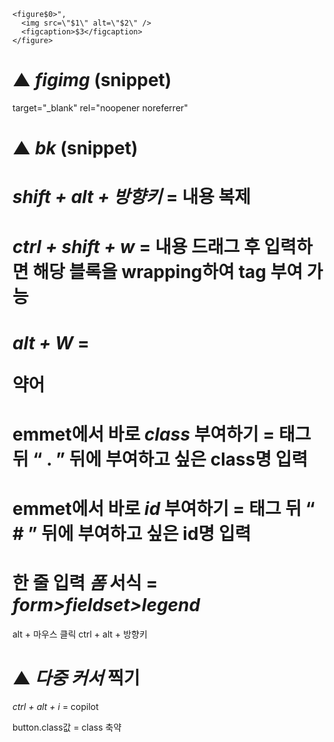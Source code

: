     <figure$0>",
      <img src=\"$1\" alt=\"$2\" />
      <figcaption>$3</figcaption>
    </figure>

# ▲ _figimg_ (snippet)

target=\"\_blank\" rel=\"noopener noreferrer\"

# ▲ _bk_ (snippet)

# _shift + alt + 방향키_ = 내용 복제

# _ctrl + shift + w_ = 내용 드래그 후 입력하면 해당 블록을 wrapping하여 tag 부여 가능

# _alt + W_ = <p> 약어

# emmet에서 바로 _class_ 부여하기 = 태그 뒤 “ . ” 뒤에 부여하고 싶은 class명 입력

# emmet에서 바로 _id_ 부여하기 = 태그 뒤 “ # ” 뒤에 부여하고 싶은 id명 입력

# 한 줄 입력 _폼_ 서식 = _form>fieldset>legend_

alt + 마우스 클릭
ctrl + alt + 방향키

# ▲ _다중 커서_ 찍기

*ctrl + alt + i* = copilot

button.class값 = class 축약
